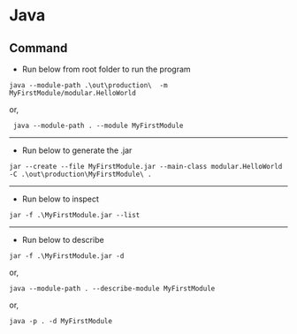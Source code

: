 # Java

## Command

- Run below from root folder to run the program

```shell
java --module-path .\out\production\  -m MyFirstModule/modular.HelloWorld
```

or,

```shell
 java --module-path . --module MyFirstModule
```

---

- Run below to generate the .jar

```shell
jar --create --file MyFirstModule.jar --main-class modular.HelloWorld -C .\out\production\MyFirstModule\ .
```

---

- Run below to inspect

```shell
jar -f .\MyFirstModule.jar --list
```

---

- Run below to describe

```shell
jar -f .\MyFirstModule.jar -d
```

or,

```shell
java --module-path . --describe-module MyFirstModule
```

or,

```shell
java -p . -d MyFirstModule
```